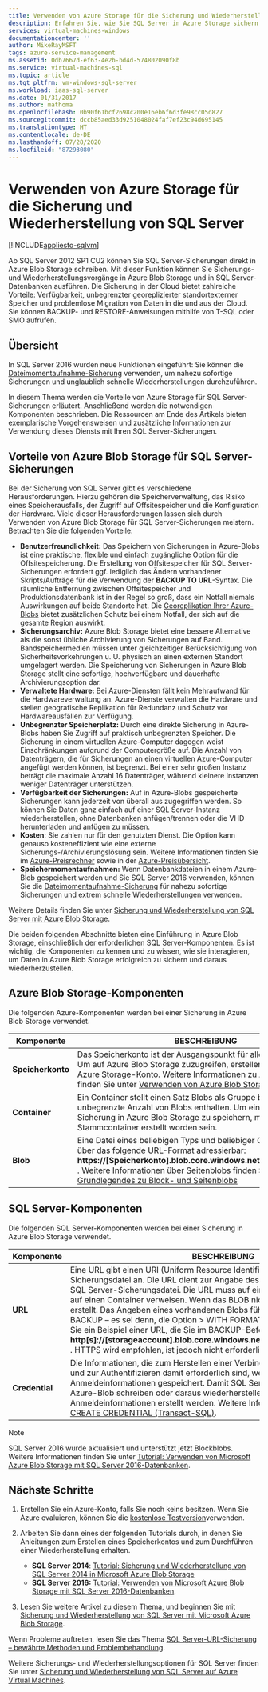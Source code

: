 ```yaml
---
title: Verwenden von Azure Storage für die Sicherung und Wiederherstellung von SQL Server | Microsoft-Dokumentation
description: Erfahren Sie, wie Sie SQL Server in Azure Storage sichern. Erläutert die Vorteile der Sicherung von SQL-Datenbanken in Azure Storage.
services: virtual-machines-windows
documentationcenter: ''
author: MikeRayMSFT
tags: azure-service-management
ms.assetid: 0db7667d-ef63-4e2b-bd4d-574802090f8b
ms.service: virtual-machines-sql
ms.topic: article
ms.tgt_pltfrm: vm-windows-sql-server
ms.workload: iaas-sql-server
ms.date: 01/31/2017
ms.author: mathoma
ms.openlocfilehash: 0b90f61bcf2698c200e16eb6f6d3fe98cc05d827
ms.sourcegitcommit: dccb85aed33d9251048024faf7ef23c94d695145
ms.translationtype: HT
ms.contentlocale: de-DE
ms.lasthandoff: 07/28/2020
ms.locfileid: "87293080"
---
```

# <a name="use-azure-storage-for-sql-server-backup-and-restore"></a>Verwenden von Azure Storage für die Sicherung und Wiederherstellung von SQL Server
[!INCLUDE[appliesto-sqlvm](../../includes/appliesto-sqlvm.md)]

Ab SQL Server 2012 SP1 CU2 können Sie SQL Server-Sicherungen direkt in Azure Blob Storage schreiben. Mit dieser Funktion können Sie Sicherungs- und Wiederherstellungsvorgänge in Azure Blob Storage und in SQL Server-Datenbanken ausführen. Die Sicherung in der Cloud bietet zahlreiche Vorteile: Verfügbarkeit, unbegrenzter georeplizierter standortexterner Speicher und problemlose Migration von Daten in die und aus der Cloud. Sie können BACKUP- und RESTORE-Anweisungen mithilfe von T-SQL oder SMO aufrufen.

## <a name="overview"></a>Übersicht
In SQL Server 2016 wurden neue Funktionen eingeführt: Sie können die [Dateimomentaufnahme-Sicherung](https://msdn.microsoft.com/library/mt169363.aspx) verwenden, um nahezu sofortige Sicherungen und unglaublich schnelle Wiederherstellungen durchzuführen.

In diesem Thema werden die Vorteile von Azure Storage für SQL Server-Sicherungen erläutert. Anschließend werden die notwendigen Komponenten beschrieben. Die Ressourcen am Ende des Artikels bieten exemplarische Vorgehensweisen und zusätzliche Informationen zur Verwendung dieses Diensts mit Ihren SQL Server-Sicherungen.

## <a name="benefits-of-using-azure-blob-storage-for-sql-server-backups"></a>Vorteile von Azure Blob Storage für SQL Server-Sicherungen
Bei der Sicherung von SQL Server gibt es verschiedene Herausforderungen. Hierzu gehören die Speicherverwaltung, das Risiko eines Speicherausfalls, der Zugriff auf Offsitespeicher und die Konfiguration der Hardware. Viele dieser Herausforderungen lassen sich durch Verwenden von Azure Blob Storage für SQL Server-Sicherungen meistern. Betrachten Sie die folgenden Vorteile:

* **Benutzerfreundlichkeit:** Das Speichern von Sicherungen in Azure-Blobs ist eine praktische, flexible und einfach zugängliche Option für die Offsitespeicherung. Die Erstellung von Offsitespeicher für SQL Server-Sicherungen erfordert ggf. lediglich das Ändern vorhandener Skripts/Aufträge für die Verwendung der **BACKUP TO URL**-Syntax. Die räumliche Entfernung zwischen Offsitespeicher und Produktionsdatenbank ist in der Regel so groß, dass ein Notfall niemals Auswirkungen auf beide Standorte hat. Die [Georeplikation Ihrer Azure-Blobs](../../../storage/common/storage-redundancy.md) bietet zusätzlichen Schutz bei einem Notfall, der sich auf die gesamte Region auswirkt.
* **Sicherungsarchiv:** Azure Blob Storage bietet eine bessere Alternative als die sonst übliche Archivierung von Sicherungen auf Band. Bandspeichermedien müssen unter gleichzeitiger Berücksichtigung von Sicherheitsvorkehrungen u. U. physisch an einen externen Standort umgelagert werden. Die Speicherung von Sicherungen in Azure Blob Storage stellt eine sofortige, hochverfügbare und dauerhafte Archivierungsoption dar.
* **Verwaltete Hardware:** Bei Azure-Diensten fällt kein Mehraufwand für die Hardwareverwaltung an. Azure-Dienste verwalten die Hardware und stellen geografische Replikation für Redundanz und Schutz vor Hardwareausfällen zur Verfügung.
* **Unbegrenzter Speicherplatz:** Durch eine direkte Sicherung in Azure-Blobs haben Sie Zugriff auf praktisch unbegrenzten Speicher. Die Sicherung in einem virtuellen Azure-Computer dagegen weist Einschränkungen aufgrund der Computergröße auf. Die Anzahl von Datenträgern, die für Sicherungen an einen virtuellen Azure-Computer angefügt werden können, ist begrenzt. Bei einer sehr großen Instanz beträgt die maximale Anzahl 16 Datenträger, während kleinere Instanzen weniger Datenträger unterstützen.
* **Verfügbarkeit der Sicherungen:** Auf in Azure-Blobs gespeicherte Sicherungen kann jederzeit von überall aus zugegriffen werden. So können Sie Daten ganz einfach auf einer SQL Server-Instanz wiederherstellen, ohne Datenbanken anfügen/trennen oder die VHD herunterladen und anfügen zu müssen.
* **Kosten**: Sie zahlen nur für den genutzten Dienst. Die Option kann genauso kosteneffizient wie eine externe Sicherungs-/Archivierungslösung sein. Weitere Informationen finden Sie im [Azure-Preisrechner](https://go.microsoft.com/fwlink/?LinkId=277060 "Preisrechner") sowie in der [Azure-Preisübersicht](https://go.microsoft.com/fwlink/?LinkId=277059 "Artikel zu den Preisen").
* **Speichermomentaufnahmen:** Wenn Datenbankdateien in einem Azure-Blob gespeichert werden und Sie SQL Server 2016 verwenden, können Sie die [Dateimomentaufnahme-Sicherung](https://msdn.microsoft.com/library/mt169363.aspx) für nahezu sofortige Sicherungen und extrem schnelle Wiederherstellungen verwenden.

Weitere Details finden Sie unter [Sicherung und Wiederherstellung von SQL Server mit Azure Blob Storage](https://go.microsoft.com/fwlink/?LinkId=271617).

Die beiden folgenden Abschnitte bieten eine Einführung in Azure Blob Storage, einschließlich der erforderlichen SQL Server-Komponenten. Es ist wichtig, die Komponenten zu kennen und zu wissen, wie sie interagieren, um Daten in Azure Blob Storage erfolgreich zu sichern und daraus wiederherzustellen.

## <a name="azure-blob-storage-components"></a>Azure Blob Storage-Komponenten
Die folgenden Azure-Komponenten werden bei einer Sicherung in Azure Blob Storage verwendet.

| Komponente | BESCHREIBUNG |
| --- | --- |
| **Speicherkonto** |Das Speicherkonto ist der Ausgangspunkt für alle Speicherdienste. Um auf Azure Blob Storage zuzugreifen, erstellen Sie zunächst ein Azure Storage-Konto. Weitere Informationen zu Azure Blob Storage finden Sie unter [Verwenden von Azure Blob Storage](https://azure.microsoft.com/develop/net/how-to-guides/blob-storage/) |
| **Container** |Ein Container stellt einen Satz Blobs als Gruppe bereit und kann eine unbegrenzte Anzahl von Blobs enthalten. Um eine SQL Server-Sicherung in Azure Blob Storage zu speichern, muss mindestens ein Stammcontainer erstellt worden sein. |
| **Blob** |Eine Datei eines beliebigen Typs und beliebiger Größe. Blobs sind über das folgende URL-Format adressierbar: **https://[Speicherkonto].blob.core.windows.net/[Container]/[Blob]** . Weitere Informationen über Seitenblobs finden Sie unter [Grundlegendes zu Block- und Seitenblobs](https://msdn.microsoft.com/library/azure/ee691964.aspx) |

## <a name="sql-server-components"></a>SQL Server-Komponenten
Die folgenden SQL Server-Komponenten werden bei einer Sicherung in Azure Blob Storage verwendet.

| Komponente | BESCHREIBUNG |
| --- | --- |
| **URL** |Eine URL gibt einen URI (Uniform Resource Identifier) für eine eindeutige Sicherungsdatei an. Die URL dient zur Angabe des Speicherorts und Namens der SQL Server-Sicherungsdatei. Die URL muss auf ein tatsächliches BLOB, nicht nur auf einen Container verweisen. Wenn das BLOB nicht vorhanden ist, wird es erstellt. Das Angeben eines vorhandenen Blobs führt zu einem Fehler bei BACKUP – es sei denn, die Option > WITH FORMAT wird angegeben. Hier sehen Sie ein Beispiel einer URL, die Sie im BACKUP-Befehl angeben können: **http[s]://[storageaccount].blob.core.windows.net/[container]/[FILENAME.bak]** . HTTPS wird empfohlen, ist jedoch nicht erforderlich. |
| **Credential** |Die Informationen, die zum Herstellen einer Verbindung mit Azure Blob Storage und zur Authentifizieren damit erforderlich sind, werden als Anmeldeinformationen gespeichert. Damit SQL Server Sicherungen in einen Azure-Blob schreiben oder daraus wiederherstellen kann, müssen SQL Server-Anmeldeinformationen erstellt werden. Weitere Informationen finden Sie unter [CREATE CREDENTIAL (Transact-SQL)](https://msdn.microsoft.com/library/ms189522.aspx). |

> [!NOTE]
> SQL Server 2016 wurde aktualisiert und unterstützt jetzt Blockblobs. Weitere Informationen finden Sie unter [Tutorial: Verwenden von Microsoft Azure Blob Storage mit SQL Server 2016-Datenbanken](https://msdn.microsoft.com/library/dn466438.aspx).
> 
> 

## <a name="next-steps"></a>Nächste Schritte
1. Erstellen Sie ein Azure-Konto, falls Sie noch keins besitzen. Wenn Sie Azure evaluieren, können Sie die [kostenlose Testversion](https://azure.microsoft.com/free/)verwenden.
2. Arbeiten Sie dann eines der folgenden Tutorials durch, in denen Sie Anleitungen zum Erstellen eines Speicherkontos und zum Durchführen einer Wiederherstellung erhalten.
   
   * **SQL Server 2014**: [Tutorial: Sicherung und Wiederherstellung von SQL Server 2014 in Microsoft Azure Blob Storage](https://msdn.microsoft.com/library/jj720558\(v=sql.120\).aspx)
   * **SQL Server 2016:** [Tutorial: Verwenden von Microsoft Azure Blob Storage mit SQL Server 2016-Datenbanken](https://msdn.microsoft.com/library/dn466438.aspx).
3. Lesen Sie weitere Artikel zu diesem Thema, und beginnen Sie mit [Sicherung und Wiederherstellung von SQL Server mit Microsoft Azure Blob Storage](https://msdn.microsoft.com/library/jj919148.aspx).

Wenn Probleme auftreten, lesen Sie das Thema [SQL Server-URL-Sicherung – bewährte Methoden und Problembehandlung](https://msdn.microsoft.com/library/jj919149.aspx).

Weitere Sicherungs- und Wiederherstellungsoptionen für SQL Server finden Sie unter [Sicherung und Wiederherstellung von SQL Server auf Azure Virtual Machines](backup-restore.md).

